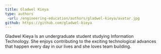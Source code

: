 ```yaml
---
title: Gladwel Kieya
type: authors
 -url: /engineering-education/authors/gladwel-kieya/avatar.jpg
github: https://github.com/gladwel-kieya
---
```

Gladwel Kieya Is an undergraduate student studying Information Technology. She enjoys contributing to the exciting technological advances that happen every day in our lives and she loves team building.
